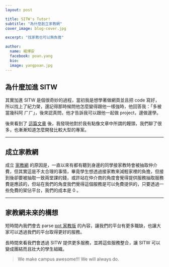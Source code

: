 ```yaml
---
layout: post

title: SITW's Tutor!
subtitle: "為什麼創立家教網"
cover_image: blog-cover.jpg

excerpt: "找家教也可以無負擔"

author:
  name: 楊博安
  facebook: poan.yang
  bio:
  image: yangpoan.jpg
---
```


## 為什麼加進 SITW

其實加進 SITW 是個很奇妙的過程，當初我是想學著做網頁並且把 code 寫好，所以找上了紀力榮，還記得那時候問他怎麼變得跟他一樣強時，他回答我：「多被當幾科阿 ㄏㄏ」，後來認真問，他才告訴我可以跟他一起做 project，邊做邊學。

後來看到了 [這篇文章](http://winston-zh.attlin.com/2014/05/blog-post_25.html) 後，我發現他對於我有點像文章中所謂的饅頭，我們聊了很多，也漸漸知道怎麼開發比較大型的專案。

---

## 成立家教網

成立 [家教網](http://tutor.sitw.tw/) 的原因是，一直以來有都有聽到身邊的同學接家教時會被抽取仲介費，但其實這是不太合理的事情，畢竟學生想透過接家教來減輕家裡的負擔，但接到後卻要被抽取一致兩堂課的錢，或許站在仲介商的角度會覺得提供服務抽取服務費是應該的，但站在我們的角度我們覺得這個服務是可以免費提供的，只要透過一些免費的架佔平台，我們的成本是 0 。

---

## 家教網未來的構想

短時間內我們會去 parse [ppt 家教版](http://disp.cc/b/HomeTeach) 的內容，讓我們的平台有更多職缺，也讓大家可以透過我們的平台取得更好的服務。

長時間來看我們會透過 SITW 提供更多服務，並將這些服務整合，讓 SITW 可以變成團結而且壯大的學生組織。

> We make campus awesome!!! We will always do.
